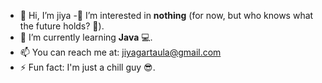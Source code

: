 - 👋 Hi, I’m jiya
-👀 I’m interested in **nothing** (for now, but who knows what the future holds? 🤔).
- 🌱 I’m currently learning **Java** 💻.
- 📫 You can reach me at: jiyagartaula@gmail.com
- ⚡ Fun fact: I'm just a chill guy 😎.

<!---
Jiya-004/Jiya-004 is a ✨ special ✨ repository because its `README.md` (this file) appears on your GitHub profile.
You can click the Preview link to take a look at your changes.
--->
